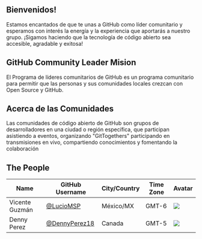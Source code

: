 
## Bienvenidos!

Estamos encantados de que te unas a GitHub como líder comunitario y esperamos con interés la energía y la experiencia que aportarás a nuestro grupo.
¡Sigamos haciendo que la tecnología de código abierto sea accesible, agradable y exitosa! 

## GitHub Community Leader Mision

El Programa de líderes comunitarios de GitHub es un programa comunitario para permitir que las personas y sus comunidades locales crezcan con Open Source y GitHub.

## Acerca de las Comunidades
Las comunidades de código abierto de GitHub son grupos de desarrolladores en una ciudad o región específica, que participan asistiendo a eventos, organizando "GitTogethers" participando en transmisiones en vivo, compartiendo conocimientos y fomentando la colaboración


## The People

| Name | GitHub Username | City/Country | Time Zone | Avatar |
|---|---|---|---|---| 
| Vicente Guzmán | [@LucioMSP](https://github.com/luciomsp) | México/MX | GMT-6 | ![](https://avatars.githubusercontent.com/luciomsp?s=64) |
| Denny Perez | [@DennyPerez18](https://github.com/DennyPerez18) | Canada | GMT-5 | ![](https://avatars.githubusercontent.com/DennyPerez18?s=64)